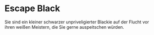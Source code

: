 # Escape Black
 
Sie sind ein kleiner schwarzer unpriveligierter Blackie auf der Flucht vor ihren weißen Meistern, die Sie gerne auspeitschen würden.
